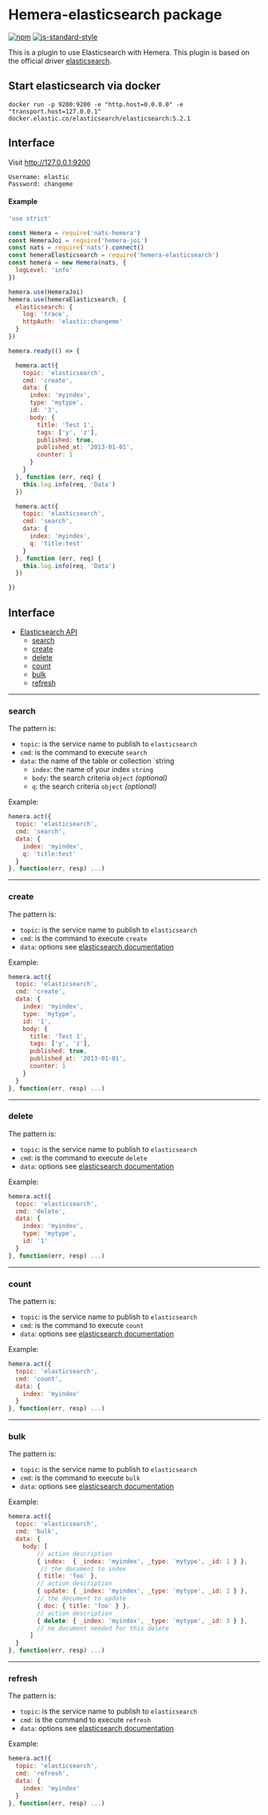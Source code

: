 # Hemera-elasticsearch package

[![npm](https://img.shields.io/npm/v/hemera-elasticsearch.svg?maxAge=3600)](https://www.npmjs.com/package/hemera-elasticsearch)
[![js-standard-style](https://img.shields.io/badge/code%20style-standard-brightgreen.svg)](http://standardjs.com)

This is a plugin to use Elasticsearch with Hemera.
This plugin is based on the official driver [elasticsearch](https://github.com/elastic/elasticsearch-js).

## Start elasticsearch via docker

```
docker run -p 9200:9200 -e "http.host=0.0.0.0" -e "transport.host=127.0.0.1" docker.elastic.co/elasticsearch/elasticsearch:5.2.1
```

## Interface
Visit http://127.0.0.1:9200
```
Username: elastic
Password: changeme
```

#### Example

```js
'use strict'

const Hemera = require('nats-hemera')
const HemeraJoi = require('hemera-joi')
const nats = require('nats').connect()
const hemeraElasticsearch = require('hemera-elasticsearch')
const hemera = new Hemera(nats, {
  logLevel: 'info'
})

hemera.use(HemeraJoi)
hemera.use(hemeraElasticsearch, {
  elasticsearch: {
    log: 'trace',
    httpAuth: 'elastic:changeme'
  }
})

hemera.ready(() => {

  hemera.act({
    topic: 'elasticsearch',
    cmd: 'create',
    data: {
      index: 'myindex',
      type: 'mytype',
      id: '3',
      body: {
        title: 'Test 1',
        tags: ['y', 'z'],
        published: true,
        published_at: '2013-01-01',
        counter: 1
      }
    }
  }, function (err, req) {
    this.log.info(req, 'Data')
  })

  hemera.act({
    topic: 'elasticsearch',
    cmd: 'search',
    data: {
      index: 'myindex',
      q: 'title:test'
    }
  }, function (err, req) {
    this.log.info(req, 'Data')
  })

})
```

## Interface

* [Elasticsearch API](#elasticsearch-api)
  * [search](#search)
  * [create](#create)
  * [delete](#delete)
  * [count](#count)
  * [bulk](#bulk)
  * [refresh](#refresh)
  
 
-------------------------------------------------------
### search

The pattern is:

* `topic`: is the service name to publish to `elasticsearch`
* `cmd`: is the command to execute `search`
* `data`: the name of the table or collection `string
  * `index`: the name of your index `string`
  * `body`: the search criteria `object` *(optional)*
  * `q`: the search criteria `object` *(optional)*

Example:
```js
hemera.act({
  topic: 'elasticsearch',
  cmd: 'search',
  data: {
    index: 'myindex',
    q: 'title:test'
  }
}, function(err, resp) ...)
```

-------------------------------------------------------
### create

The pattern is:

* `topic`: is the service name to publish to `elasticsearch`
* `cmd`: is the command to execute `create`
* `data`: options see [elasticsearch documentation](https://www.elastic.co/guide/en/elasticsearch/client/javascript-api/current/api-reference.html#api-create)

Example:
```js
hemera.act({
  topic: 'elasticsearch',
  cmd: 'create',
  data: {
    index: 'myindex',
    type: 'mytype',
    id: '1',
    body: {
      title: 'Test 1',
      tags: ['y', 'z'],
      published: true,
      published_at: '2013-01-01',
      counter: 1
    }
  }
}, function(err, resp) ...)
```

-------------------------------------------------------
### delete

The pattern is:

* `topic`: is the service name to publish to `elasticsearch`
* `cmd`: is the command to execute `delete`
* `data`: options see [elasticsearch documentation](https://www.elastic.co/guide/en/elasticsearch/client/javascript-api/current/api-reference.html#api-delete)

Example:
```js
hemera.act({
  topic: 'elasticsearch',
  cmd: 'delete',
  data: {
    index: 'myindex',
    type: 'mytype',
    id: '1'
  }
}, function(err, resp) ...)
```

-------------------------------------------------------
### count

The pattern is:

* `topic`: is the service name to publish to `elasticsearch`
* `cmd`: is the command to execute `count`
* `data`: options see [elasticsearch documentation](https://www.elastic.co/guide/en/elasticsearch/client/javascript-api/current/api-reference.html#api-count)

Example:
```js
hemera.act({
  topic: 'elasticsearch',
  cmd: 'count',
  data: {
    index: 'myindex'
  }
}, function(err, resp) ...)
```

-------------------------------------------------------
### bulk

The pattern is:

* `topic`: is the service name to publish to `elasticsearch`
* `cmd`: is the command to execute `bulk`
* `data`: options see [elasticsearch documentation](https://www.elastic.co/guide/en/elasticsearch/client/javascript-api/current/api-reference.html#api-bulk)

Example:
```js
hemera.act({
  topic: 'elasticsearch',
  cmd: 'bulk',
  data: {
    body: [
        // action description
        { index:  { _index: 'myindex', _type: 'mytype', _id: 1 } },
         // the document to index
        { title: 'foo' },
        // action description
        { update: { _index: 'myindex', _type: 'mytype', _id: 2 } },
        // the document to update
        { doc: { title: 'foo' } },
        // action description
        { delete: { _index: 'myindex', _type: 'mytype', _id: 3 } },
        // no document needed for this delete
      ]
  }
}, function(err, resp) ...)
```

-------------------------------------------------------
### refresh

The pattern is:

* `topic`: is the service name to publish to `elasticsearch`
* `cmd`: is the command to execute `refresh`
* `data`: options see [elasticsearch documentation](https://www.elastic.co/guide/en/elasticsearch/client/javascript-api/current/api-reference.html#api-indices-refresh)

Example:
```js
hemera.act({
  topic: 'elasticsearch',
  cmd: 'refresh',
  data: {
    index: 'myindex'
  }
}, function(err, resp) ...)
```

